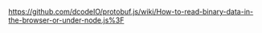 https://github.com/dcodeIO/protobuf.js/wiki/How-to-read-binary-data-in-the-browser-or-under-node.js%3F
